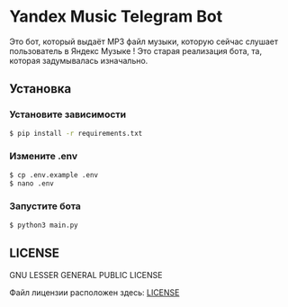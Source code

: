 # Yandex Music Telegram Bot

Это бот, который выдаёт MP3 файл музыки, которую сейчас слушает пользователь в Яндекс Музыке
! Это старая реализация бота, та, которая задумывалась изначально.
## Установка
### Установите зависимости

```bash
$ pip install -r requirements.txt
```

### Измените .env
```bash
$ cp .env.example .env
$ nano .env
```

### Запустите бота
```bash
$ python3 main.py
```

## LICENSE
GNU LESSER GENERAL PUBLIC LICENSE


Файл лицензии расположен здесь: [LICENSE](https://github.com/Aqendo/yandex-music-telegram-bot/blob/main/LICENSE)
